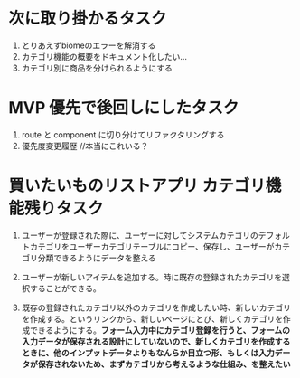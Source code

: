 # 次に取り掛かるタスク
1. とりあえずbiomeのエラーを解消する
2. カテゴリ機能の概要をドキュメント化したい...
3. カテゴリ別に商品を分けられるようにする
  

# MVP 優先で後回しにしたタスク
1. route と component に切り分けてリファクタリングする
2. 優先度変更履歴 //本当にこれいる？








# 買いたいものリストアプリ カテゴリ機能残りタスク

1. ユーザーが登録された際に、ユーザーに対してシステムカテゴリのデフォルトカテゴリをユーザーカテゴリテーブルにコピー、保存し、ユーザーがカテゴリ分類できるようにデータを整える

2. ユーザーが新しいアイテムを追加する。時に既存の登録されたカテゴリを選択することができる。
3. 既存の登録されたカテゴリ以外のカテゴリを作成したい時、新しいカテゴリを作成する。というリンクから、新しいページにとび、新しくカテゴリを作成できるようにする。**フォーム入力中にカテゴリ登録を行うと、フォームの入力データが保存される設計にしていないので、新しくカテゴリを作成するときに、他のインプットデータよりもなんらか目立つ形、もしくは入力データが保存されないため、まずカテゴリから考えるような仕組み、を整えたい**
